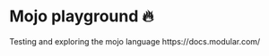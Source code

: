 <h1 align="left">Mojo playground 🔥</h1>
<p>
Testing and exploring the mojo language
https://docs.modular.com/


</p>